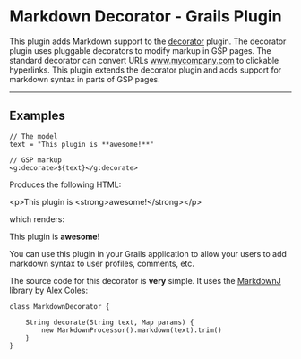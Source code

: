# Markdown Decorator - Grails Plugin

This plugin adds Markdown support to the [decorator](https://github.com/goeh/grails-decorate) plugin.
The decorator plugin uses pluggable decorators to modify markup in GSP pages.
The standard decorator can convert URLs www.mycompany.com to clickable hyperlinks.
This plugin extends the decorator plugin and adds support for markdown syntax in parts of GSP pages.

-----

## Examples

    // The model
    text = "This plugin is **awesome!**"

    // GSP markup
    <g:decorate>${text}</g:decorate>

Produces the following HTML:

\<p>This plugin is \<strong>awesome!\</strong>\</p>

which renders:

This plugin is **awesome!**

You can use this plugin in your Grails application to allow your users to add markdown syntax to user profiles, comments, etc.

The source code for this decorator is **very** simple. It uses the [MarkdownJ](http://markdownj.org) library by Alex Coles:

    class MarkdownDecorator {

        String decorate(String text, Map params) {
            new MarkdownProcessor().markdown(text).trim()
        }
    }